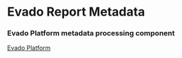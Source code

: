 # Evado Report Metadata

### Evado Platform metadata processing component

[Evado Platform](https://github.com/mkhorin/evado)